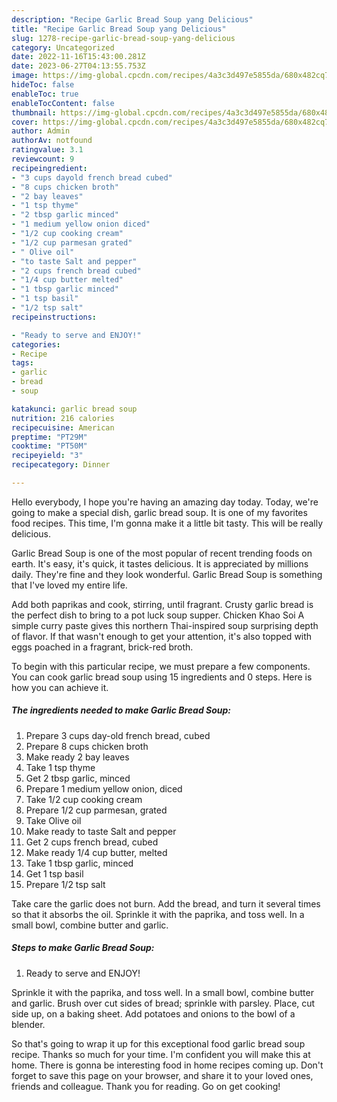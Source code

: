 ```yaml
---
description: "Recipe Garlic Bread Soup yang Delicious"
title: "Recipe Garlic Bread Soup yang Delicious"
slug: 1278-recipe-garlic-bread-soup-yang-delicious
category: Uncategorized
date: 2022-11-16T15:43:00.281Z
date: 2023-06-27T04:13:55.753Z
image: https://img-global.cpcdn.com/recipes/4a3c3d497e5855da/680x482cq70/garlic-bread-soup-recipe-main-photo.jpg
hideToc: false
enableToc: true
enableTocContent: false
thumbnail: https://img-global.cpcdn.com/recipes/4a3c3d497e5855da/680x482cq70/garlic-bread-soup-recipe-main-photo.jpg
cover: https://img-global.cpcdn.com/recipes/4a3c3d497e5855da/680x482cq70/garlic-bread-soup-recipe-main-photo.jpg
author: Admin
authorAv: notfound
ratingvalue: 3.1
reviewcount: 9
recipeingredient:
- "3 cups dayold french bread cubed"
- "8 cups chicken broth"
- "2 bay leaves"
- "1 tsp thyme"
- "2 tbsp garlic minced"
- "1 medium yellow onion diced"
- "1/2 cup cooking cream"
- "1/2 cup parmesan grated"
- " Olive oil"
- "to taste Salt and pepper"
- "2 cups french bread cubed"
- "1/4 cup butter melted"
- "1 tbsp garlic minced"
- "1 tsp basil"
- "1/2 tsp salt"
recipeinstructions:

- "Ready to serve and ENJOY!"
categories:
- Recipe
tags:
- garlic
- bread
- soup

katakunci: garlic bread soup 
nutrition: 216 calories
recipecuisine: American
preptime: "PT29M"
cooktime: "PT50M"
recipeyield: "3"
recipecategory: Dinner

---
```



Hello everybody, I hope you're having an amazing day today. Today, we're going to make a special dish, garlic bread soup. It is one of my favorites food recipes. This time, I'm gonna make it a little bit tasty. This will be really delicious.

Garlic Bread Soup is one of the most popular of recent trending foods on earth. It's easy, it's quick, it tastes delicious. It is appreciated by millions daily. They're fine and they look wonderful. Garlic Bread Soup is something that I've loved my entire life.

Add both paprikas and cook, stirring, until fragrant. Crusty garlic bread is the perfect dish to bring to a pot luck soup supper. Chicken Khao Soi A simple curry paste gives this northern Thai-inspired soup surprising depth of flavor. If that wasn&#39;t enough to get your attention, it&#39;s also topped with eggs poached in a fragrant, brick-red broth.


To begin with this particular recipe, we must prepare a few components. You can cook garlic bread soup using 15 ingredients and 0 steps. Here is how you can achieve it.

<!--inarticleads1-->

##### The ingredients needed to make Garlic Bread Soup:

1. Prepare 3 cups day-old french bread, cubed
1. Prepare 8 cups chicken broth
1. Make ready 2 bay leaves
1. Take 1 tsp thyme
1. Get 2 tbsp garlic, minced
1. Prepare 1 medium yellow onion, diced
1. Take 1/2 cup cooking cream
1. Prepare 1/2 cup parmesan, grated
1. Take  Olive oil
1. Make ready to taste Salt and pepper
1. Get 2 cups french bread, cubed
1. Make ready 1/4 cup butter, melted
1. Take 1 tbsp garlic, minced
1. Get 1 tsp basil
1. Prepare 1/2 tsp salt


Take care the garlic does not burn. Add the bread, and turn it several times so that it absorbs the oil. Sprinkle it with the paprika, and toss well. In a small bowl, combine butter and garlic. 

<!--inarticleads2-->

##### Steps to make Garlic Bread Soup:


1. Ready to serve and ENJOY!

Sprinkle it with the paprika, and toss well. In a small bowl, combine butter and garlic. Brush over cut sides of bread; sprinkle with parsley. Place, cut side up, on a baking sheet. Add potatoes and onions to the bowl of a blender. 

So that's going to wrap it up for this exceptional food garlic bread soup recipe. Thanks so much for your time. I'm confident you will make this at home. There is gonna be interesting food in home recipes coming up. Don't forget to save this page on your browser, and share it to your loved ones, friends and colleague. Thank you for reading. Go on get cooking!
